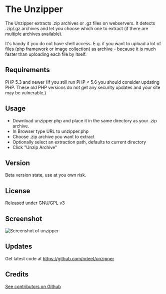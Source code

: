 # The Unzipper

The Unzipper extracts .zip archives or .gz files on webservers. It detects .zip/.gz archives and let you choose which one to extract (if there are multiple archives available).

It's handy if you do not have shell access. E.g. if you want to upload a lot of files (php framework or image collection) as archive - because it is much faster than uploading each file by itself.


## Requirements    
PHP 5.3 and newer
(If you still run PHP < 5.6 you should consider updating PHP. These old PHP versions do not get any security updates and your site may be vulnerable.)


## Usage
* Download unzipper.php and place it in the same directory as your .zip archive.
* In Browser type URL to unzipper.php
* Choose .zip archive you want to extract
* Optionally select an extraction path, defaults to current directory
* Click "Unzip Archive"


## Version
Beta version state, use at you own risk.


## License
Released under GNU/GPL v3


## Screenshot   
![Screenshot of unzipper](http://www.attec.at/images/stories/blog/scr_unzipper.png)


## Updates    
Get latest code at https://github.com/ndeet/unzipper


## Credits   
[See contributors on Github](https://github.com/ndeet/unzipper/graphs/contributors)  